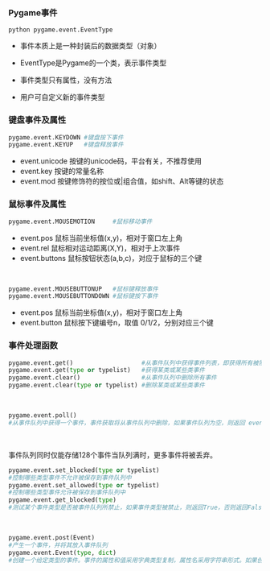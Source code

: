 ### Pygame事件

`python
pygame.event.EventType`

* 事件本质上是一种封装后的数据类型（对象）

* EventType是Pygame的一个类，表示事件类型

* 事件类型只有属性，没有方法

* 用户可自定义新的事件类型

### 键盘事件及属性

```python
pygame.event.KEYDOWN #键盘按下事件
pygame.event.KEYUP   #键盘释放事件
```

* event.unicode 按键的unicode码，平台有关，不推荐使用
* event.key 按键的常量名称
* event.mod 按键修饰符的按位或|组合值，如shift、Alt等键的状态

### 鼠标事件及属性
```python
pygame.event.MOUSEMOTION     #鼠标移动事件
```
* event.pos 鼠标当前坐标值(x,y)，相对于窗口左上角
* event.rel 鼠标相对运动距离(X,Y)，相对于上次事件
* event.buttons 鼠标按钮状态(a,b,c)，对应于鼠标的三个键

<br>

```python
pygame.event.MOUSEBUTTONUP   #鼠标键释放事件
pygame.event.MOUSEBUTTONDOWN #鼠标键按下事件
```
* event.pos 鼠标当前坐标值(x,y)，相对于窗口左上角
* event.button 鼠标按下键编号n，取值 0/1/2，分别对应三个键

### 事件处理函数
```python
pygame.event.get()                   #从事件队列中获得事件列表，即获得所有被队列的事件
pygame.event.get(type or typelist)   #获得某类或某些类事件
pygame.event.clear()                 #从事件队列中删除所有事件
pygame.event.clear(type or typelist) #删除某类或某些类事件
```
<br>

```python
pygame.event.poll() 
#从事件队列中获得一个事件，事件获取将从事件队列中删除，如果事件队列为空，则返回 event.NOEVENT
```

<br>

事件队列同时仅能存储128个事件当队列满时，更多事件将被丢弃。
```python
pygame.event.set_blocked(type or typelist)
#控制哪些类型事件不允许被保存到事件队列中
pygame.event.set_allowed(type or typelist)
#控制哪些类型事件允许被保存到事件队列中
pygame.event.get_blocked(type)
#测试某个事件类型是否被事件队列所禁止，如果事件类型被禁止，则返回True，否则返回False
```

<br>

```python
pygame.event.post(Event) 
#产生一个事件，并将其放入事件队列
pygame.event.Event(type, dict) 
#创建一个给定类型的事件。事件的属性和值采用字典类型复制，属性名采用字符串形式。如果创建已有事件，属性需要一致
```
